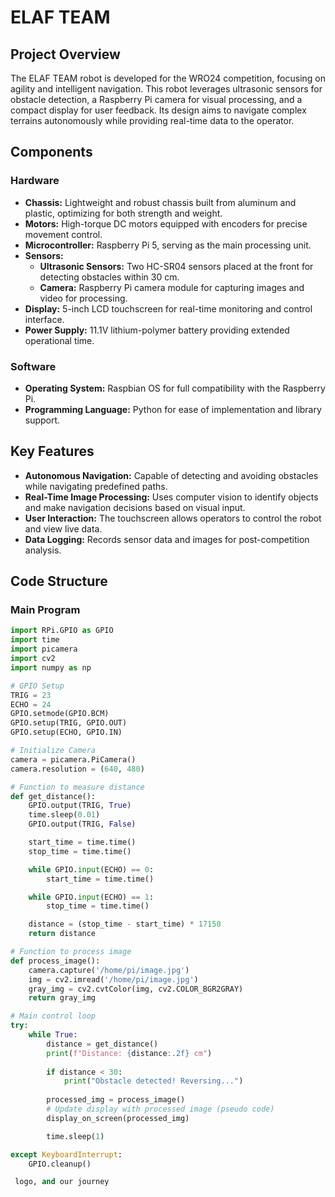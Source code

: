 # ELAF TEAM

## Project Overview

The ELAF TEAM robot is developed for the WRO24 competition, focusing on agility and intelligent navigation. This robot leverages ultrasonic sensors for obstacle detection, a Raspberry Pi camera for visual processing, and a compact display for user feedback. Its design aims to navigate complex terrains autonomously while providing real-time data to the operator.

## Components

### Hardware

- **Chassis:** Lightweight and robust chassis built from aluminum and plastic, optimizing for both strength and weight.
- **Motors:** High-torque DC motors equipped with encoders for precise movement control.
- **Microcontroller:** Raspberry Pi 5, serving as the main processing unit.
- **Sensors:**
  - **Ultrasonic Sensors:** Two HC-SR04 sensors placed at the front for detecting obstacles within 30 cm.
  - **Camera:** Raspberry Pi camera module for capturing images and video for processing.
- **Display:** 5-inch LCD touchscreen for real-time monitoring and control interface.
- **Power Supply:** 11.1V lithium-polymer battery providing extended operational time.

### Software

- **Operating System:** Raspbian OS for full compatibility with the Raspberry Pi.
- **Programming Language:** Python for ease of implementation and library support.

## Key Features

- **Autonomous Navigation:** Capable of detecting and avoiding obstacles while navigating predefined paths.
- **Real-Time Image Processing:** Uses computer vision to identify objects and make navigation decisions based on visual input.
- **User Interaction:** The touchscreen allows operators to control the robot and view live data.
- **Data Logging:** Records sensor data and images for post-competition analysis.

## Code Structure

### Main Program

```python
import RPi.GPIO as GPIO
import time
import picamera
import cv2
import numpy as np

# GPIO Setup
TRIG = 23
ECHO = 24
GPIO.setmode(GPIO.BCM)
GPIO.setup(TRIG, GPIO.OUT)
GPIO.setup(ECHO, GPIO.IN)

# Initialize Camera
camera = picamera.PiCamera()
camera.resolution = (640, 480)

# Function to measure distance
def get_distance():
    GPIO.output(TRIG, True)
    time.sleep(0.01)
    GPIO.output(TRIG, False)

    start_time = time.time()
    stop_time = time.time()

    while GPIO.input(ECHO) == 0:
        start_time = time.time()

    while GPIO.input(ECHO) == 1:
        stop_time = time.time()

    distance = (stop_time - start_time) * 17150
    return distance

# Function to process image
def process_image():
    camera.capture('/home/pi/image.jpg')
    img = cv2.imread('/home/pi/image.jpg')
    gray_img = cv2.cvtColor(img, cv2.COLOR_BGR2GRAY)
    return gray_img

# Main control loop
try:
    while True:
        distance = get_distance()
        print(f"Distance: {distance:.2f} cm")
        
        if distance < 30:
            print("Obstacle detected! Reversing...")
        
        processed_img = process_image()
        # Update display with processed image (pseudo code)
        display_on_screen(processed_img)

        time.sleep(1)

except KeyboardInterrupt:
    GPIO.cleanup()

 logo, and our journey



